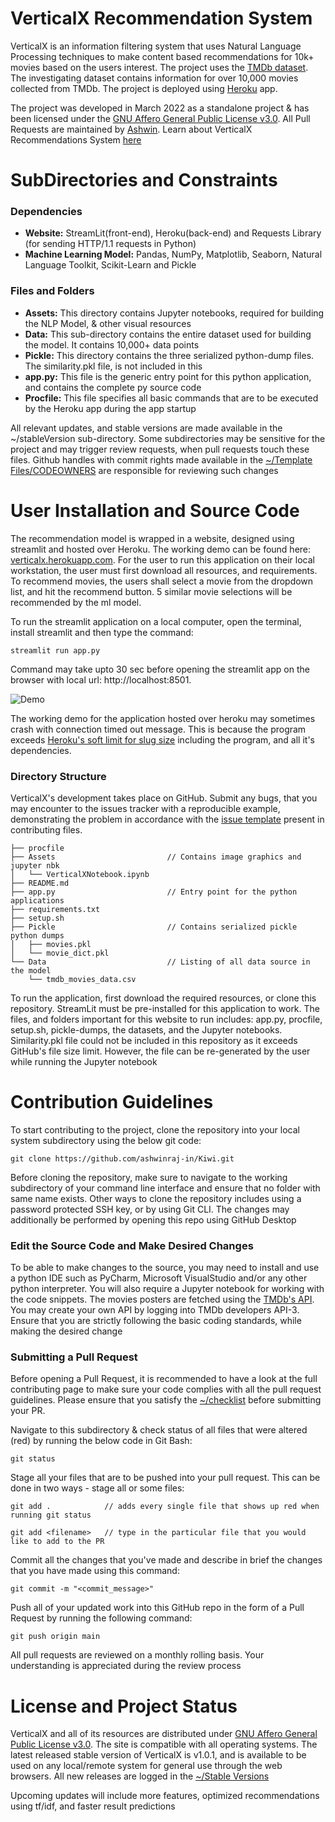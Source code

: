 # VerticalX Recommendation System

VerticalX is an information filtering system that uses Natural Language Processing techniques to make content based recommendations for 10k+ movies based on the users interest. 
The project uses the [TMDb dataset](https://www.kaggle.com/datasets/juzershakir/tmdb-movies-dataset). The investigating dataset contains information for over 10,000 movies collected from TMDb. The project is deployed using [Heroku](https://www.heroku.com/) app.

The project was developed in March 2022 as a standalone project & has been licensed under the [GNU Affero General Public License v3.0](https://github.com/thisisashwinraj/VerticalX-Recommendation-System/blob/main/LICENSE). All Pull Requests are maintained by [Ashwin](https://github.com/thisisashwinraj). Learn about VerticalX Recommendations System [here](https://github.com/thisisashwinraj/VerticalX-Recommendation-System#user-installation-and-source-code)

# SubDirectories and Constraints
### Dependencies
 - **Website:** StreamLit(front-end), Heroku(back-end) and Requests Library (for sending HTTP/1.1 requests in Python)
 - **Machine Learning Model:** Pandas, NumPy, Matplotlib, Seaborn, Natural Language Toolkit, Scikit-Learn and Pickle

### Files and Folders
- **Assets:** This directory contains Jupyter notebooks, required for building the NLP Model, & other visual resources
- **Data:** This sub-directory contains the entire dataset used for building the model. It contains 10,000+ data points
- **Pickle:** This directory contains the three serialized python-dump files. The similarity.pkl file, is not included in this
- **app.py:** This file is the generic entry point for this python application, and contains the complete py source code 
- **Procfile:** This file specifies all basic commands that are to be executed by the Heroku app during the app startup

All relevant updates, and stable versions are made available in the ~/stableVersion sub-directory. Some subdirectories may be sensitive for the project and may trigger 
review requests, when pull requests touch these files. Github handles with commit rights made available in the 
[~/Template Files/CODEOWNERS](https://github.com/thisisashwinraj/VerticalX-Recommendation-System/blob/main/templates/CODEOWNERS) are responsible for reviewing such changes

# User Installation and Source Code
The recommendation model is wrapped in a website, designed using streamlit and hosted over Heroku. The working demo can be found here: [verticalx.herokuapp.com](verticalx.herokuapp.com). 
For the user to run this application on their local workstation, the user must first download all resources, and requirements. To recommend  movies, the users shall  select a movie from the dropdown list, and hit the recommend button. 5 similar movie selections will be recommended by the ml model.

To run the streamlit application on a local computer, open the terminal, install streamlit and then type the command:
```
streamlit run app.py
```
Command may take upto 30 sec before opening the streamlit app on the browser with local url: http://localhost:8501.

![Demo](https://github.com/ashwinraj-in/VerticalX-Recommendation-System/blob/main/assets/VerticalX_Demo.gif)

The working demo for the application hosted over heroku may sometimes crash with connection timed out message. This is because the program exceeds [Heroku's soft limit for slug size](https://devcenter.heroku.com/articles/slug-compiler#:~:text=The%20maximum%20allowed%20slug%20size,such%20as%20ls%20and%20du%20.) including
the program, and all it's dependencies.

### Directory Structure
VerticalX's development takes place on GitHub. Submit any bugs, that you may encounter to the issues tracker with a reproducible example, demonstrating the problem in accordance with the [issue template]() present in contributing files.
    
    ├── procfile
    ├── Assets                         // Contains image graphics and jupyter nbk
    │   └── VerticalXNotebook.ipynb
    ├── README.md                     
    ├── app.py                         // Entry point for the python applications
    ├── requirements.txt
    ├── setup.sh
    ├── Pickle                         // Contains serialized pickle python dumps
    │   ├── movies.pkl                    
    │   └── movie_dict.pkl             
    └── Data                           // Listing of all data source in the model
        └── tmdb_movies_data.csv
                             
To run the application, first download the required resources, or clone this repository. StreamLit must be pre-installed for this application to work. The files, and folders important for this website to run includes: app.py, procfile, setup.sh, pickle-dumps, the  datasets, and the Jupyter notebooks. Similarity.pkl file could not be included in this repository as it exceeds GitHub's file size limit. However, the file can be re-generated by the user while running the Jupyter notebook


# Contribution Guidelines
To start contributing to the project, clone the repository into your local system subdirectory using the below git code:
```
git clone https://github.com/ashwinraj-in/Kiwi.git
```
Before cloning the repository, make sure to navigate to the working subdirectory of your command line interface and ensure that no folder with same name exists. Other ways to clone the repository includes using a password protected SSH key, or by using Git CLI. The changes may additionally be performed by opening this repo using GitHub Desktop

### Edit the Source Code and Make Desired Changes
To be able to make changes to the source, you may need to install and use a python IDE such as PyCharm, Microsoft VisualStudio and/or any other python interpreter. You will also require a Jupyter notebook  for working with the code snippets. The movies posters are fetched using the [TMDb's API](https://developers.themoviedb.org/3). You may create your own API by logging into TMDb developers API-3. Ensure that you are strictly following the basic coding standards, while making the desired change

### Submitting a Pull Request
Before opening a Pull Request, it is recommended to have a look at the full contributing page to make sure your code complies with all the pull request guidelines. Please ensure that you satisfy the [~/checklist](https://github.com/thisisashwinraj/VerticalX-Recommendation-System/tree/main/Template%20Files/PULL_REQUEST_TEMPLATE) before submitting your PR.

Navigate to this subdirectory & check status of all files that were altered (red) by running the below code in Git Bash:
```
git status
```
Stage all your files that are to be pushed into your pull request. This can be done in two ways - stage all or some files:
```
git add .            // adds every single file that shows up red when running git status
```
```
git add <filename>   // type in the particular file that you would like to add to the PR
```

Commit all the changes that you've made and describe in brief the changes that you have made using this command:
```
git commit -m "<commit_message>"
```
Push all of your updated work into this GitHub repo in the form of a Pull Request by running the following command:
```
git push origin main
```
All pull requests are reviewed on a monthly rolling basis. Your understanding is appreciated during the review process

# License and Project Status
VerticalX and all of its resources are distributed under [GNU Affero General Public License v3.0](https://github.com/ashwinraj-in/VerticalX/blob/main/LICENSE). The site is compatible with all operating systems. The latest released stable version of VerticalX is v1.0.1, and is available to be used on any local/remote system for general use through the web browsers. All new releases are logged in the [~/Stable Versions](https://github.com/ashwinraj-in/Kiwi/tree/main/stableVersions)

Upcoming updates will include more features, optimized recommendations using tf/idf, and faster result predictions
